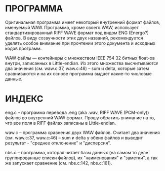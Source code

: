 # ПРОГРАММА


Оригинальная программа имеет некоторый внутренний формат файлов, именуемый WAW.
Программа, кроме своего WAW, использует стандартизированный RIFF WAVE формат
под видом ENG (Energo?) файлов. В виду созвучности этих двух названий,
рекомендуется уделять особое внимание при прочтении этого документа и исходных
кодов программ.

WAW файлы — контейнеры с множеством IEEE 754 32 битных float-ов внутри,
записанных в Little-endian. Из этого множества высчитываются два значения
(см. waw.c:37, waw.c:46) – sum и delta, которые затем сравниваются и на их
основе программа выдает какие-то числовые данные.

# ИНДЕКС


eng.c – программа перевода .eng (aka .wav, RIFF WAVE (PCM-only)) файлов во
внутренний WAW формат. Прошу обратить внимание на то, что все поля в RIFF
файлах записаны в Little-endian.


waw.c – программа сравнения двух WAW файлов. Считает два значения
(см. waw.c:37, waw.c:46) – sum и delta у обеих файлов и выводит результат -
"среднее отклонение" и "дисперсия".


nbs.c – программа, которая читает базы данных (на самом то деле группированные
списки файлов), их "наименования" и "заметки", а так же запускает сравнение
(см. nbs.c:142, nbs.c:161).